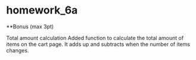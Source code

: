 # homework_6a


**Bonus (max 3pt)

Total amount calculation
Added function to calculate the total amount of items on the cart page. It adds up and subtracts when the number of items changes.
